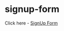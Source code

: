 # signup-form
Click here - <a href="https://jainromil56.github.io/signup-form/" target="_blank"> SignUp Form </a>
